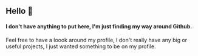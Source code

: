 ## Hello 👋

#### I don't have anything to put here, I'm just finding my way around Github.

Feel free to have a loook around my profile, I don't really have any big or useful projects, I just wanted something to be on my profile.
<!--
### **Current Projects**

- Cathub (Highly Active)
- S++ (Progress Slow)
- Speed++ (Highly Active, slow progress due to bugs)
- SCX (I last worked on this so long ago)
- SBuild (Stalled and Deprecated)
->>






